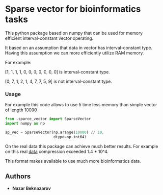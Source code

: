 # Sparse vector for bioinformatics tasks

This python package based on numpy that can be used for memory efficient interval-constant vector operating.

It based on an assumption that data in vector has interval-constant type. 
Having this assumption we can more efficiently utilize RAM memory.

For example:

[1, 1, 1, 1, 0, 0, 0, 0, 0, 0, 0] is interval-constant type.

[0, 7, 1, 2, 1, 4, 7, 7, 5, 9] is not interval-constant type.


### Usage

For example this code allows to use 5 time less memory than simple vector of length 10000

```python
from .sparce_vector import SparseVector
import numpy as np

sp_vec = SparseVector(np.arange(10000) // 10, 
                      dtype=np.int64)
```


On the real data this package can achieve much better results. 
For example on this real [data](http://dbarchive.biosciencedbc.jp/kyushu-u/hg19/assembled/Pol.Prs.50.AllAg.AllCell.bed)
compression exceeded 1.4 * 10^4.

This format makes available to use much more bioinformatics data.

## Authors

* **Nazar Beknazarov**